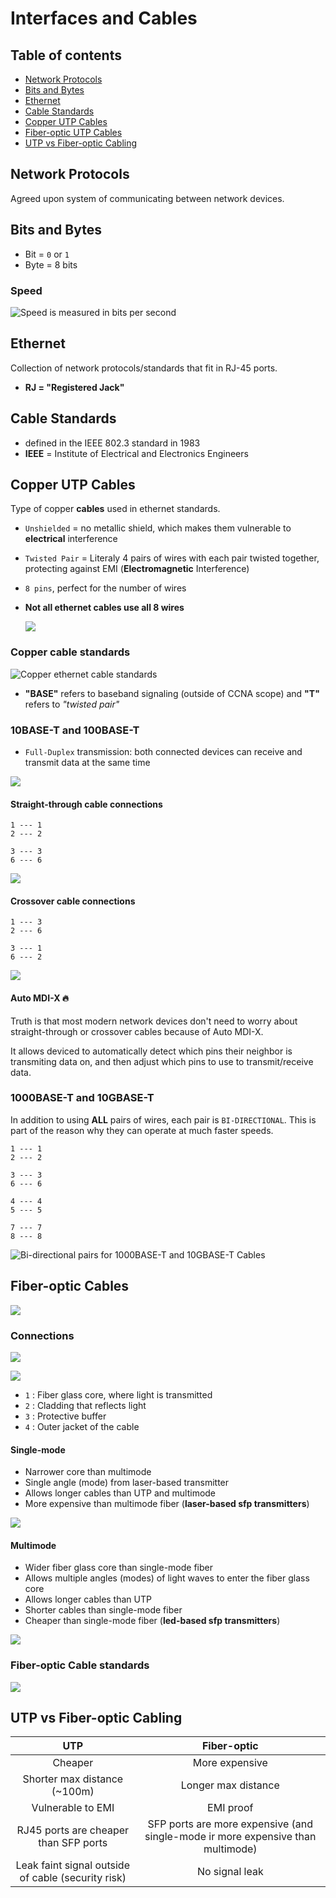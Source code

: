 # Interfaces and Cables

## Table of contents

* [Network Protocols](#network-protocols)
* [Bits and Bytes](#bits-and-bytes)
* [Ethernet](#ethernet)
* [Cable Standards](#cable-standards)
* [Copper UTP Cables](#copper-utp-cables)
* [Fiber-optic UTP Cables](#fiber-optic-utp-cables)
* [UTP vs Fiber-optic Cabling](#utp-vs-fiber-optic-cabling)

## Network Protocols

Agreed upon system of communicating between network devices.

## Bits and Bytes

* Bit = `0` or `1`
* Byte = 8 bits

### Speed

![Speed is measured in bits per second](docs/bit_speeds.png)

## Ethernet

Collection of network protocols/standards that fit in RJ-45 ports.

* **RJ = "Registered Jack"**

## Cable Standards

* defined in the IEEE 802.3 standard in 1983
* **IEEE** = Institute of Electrical and Electronics Engineers

## Copper UTP Cables

Type of copper **cables** used in ethernet standards.

* `Unshielded` = no metallic shield, which makes them vulnerable to **electrical** interference
* `Twisted Pair` = Literaly 4 pairs of wires with each pair twisted together, protecting against EMI (**Electromagnetic** Interference)
* `8 pins`, perfect for the number of wires
* **Not all ethernet cables use all 8 wires**

    ![](docs/utp_cables_used_wires.png)

### Copper cable standards

![Copper ethernet cable standards](docs/copper_ethernet_standards.png)

* **"BASE"** refers to baseband signaling (outside of CCNA scope) and **"T"** refers to *"twisted pair"*

### 10BASE-T and 100BASE-T

* `Full-Duplex` transmission: both connected devices can receive and transmit data at the same time

![](docs/pins_chart_10base-t_100base-t.png)

#### Straight-through cable connections

```log
1 --- 1
2 --- 2

3 --- 3
6 --- 6
```

![](docs/straight-through_pc_and_switch.png)

#### Crossover cable connections

```log
1 --- 3
2 --- 6

3 --- 1
6 --- 2
```

![](docs/crossover_router_and_router.png)

#### **Auto MDI-X** 🔥

Truth is that most modern network devices don't need to worry about straight-through or crossover cables because of Auto MDI-X.

It allows deviced to automatically detect which pins their neighbor is transmiting data on, and then adjust which pins to use to transmit/receive data.

### 1000BASE-T and 10GBASE-T

In addition to using **ALL** pairs of wires, each pair is `BI-DIRECTIONAL`. This is part of the reason why they can operate at much faster speeds.

```log
1 --- 1
2 --- 2

3 --- 3
6 --- 6

4 --- 4
5 --- 5

7 --- 7
8 --- 8
```

![Bi-directional pairs for 1000BASE-T and 10GBASE-T Cables](docs/bidirectional_1000_10g_baset.png)

## Fiber-optic Cables

![](docs/sfp_transceiver.png)

### Connections

![](docs/fiber_cable.png)

![](docs/fiber_optic_layers.png)

* `1` : Fiber glass core, where light is transmitted
* `2` : Cladding that reflects light
* `3` : Protective buffer
* `4` : Outer jacket of the cable

#### Single-mode

* Narrower core than multimode
* Single angle (mode) from laser-based transmitter
* Allows longer cables than UTP and multimode
* More expensive than    multimode fiber (**laser-based sfp transmitters**)

![](docs/single-mode_fiber.png)

#### Multimode

* Wider fiber glass core than single-mode fiber
* Allows multiple angles (modes) of light waves to enter the fiber glass core
* Allows longer cables than UTP
* Shorter cables than single-mode fiber
* Cheaper than single-mode fiber (**led-based sfp transmitters**)

![](docs/multimode_fiber.png)

### Fiber-optic Cable standards

![](docs/fiber_optic_standards.png)

## UTP vs Fiber-optic Cabling

| UTP | Fiber-optic |
| :-: | :-: |
| Cheaper | More expensive |
| Shorter max distance (~100m) | Longer max distance |
| Vulnerable to EMI | EMI proof |
| RJ45 ports are cheaper than SFP ports | SFP ports are more expensive (and single-mode ir more expensive than multimode) |
| Leak faint signal outside of cable (security risk) | No signal leak |
